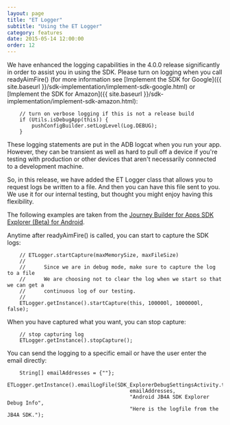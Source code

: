 ```yaml
---
layout: page
title: "ET Logger"
subtitle: "Using the ET Logger"
category: features
date: 2015-05-14 12:00:00
order: 12
---
```

We have enhanced the logging capabilities in the 4.0.0 release significantly in order to assist you in using the SDK.  Please turn on logging when you call readyAimFire() (for more information see [Implement the SDK for Google]({{ site.baseurl }}/sdk-implementation/implement-sdk-google.html) or [Implement the SDK for Amazon]({{ site.baseurl }}/sdk-implementation/implement-sdk-amazon.html):

~~~
    // turn on verbose logging if this is not a release build
    if (Utils.isDebugApp(this)) {
        pushConfigBuilder.setLogLevel(Log.DEBUG);
    }
~~~

These logging statements are put in the ADB logcat when you run your app.  However, they can be transient as well as hard to pull off a device if you're testing with production or other devices that aren't necessarily connected to a development machine.

So, in this release, we have added the ET Logger class that allows you to request logs be written to a file.  And then you can have this file sent to you.  We use it for our internal testing, but thought you might enjoy having this flexibility.

The following examples are taken from the <a href="https://github.com/ExactTarget/JB4A-SDK-Android-Beta/tree/beta/JB4A-SDK-Explorer" target="_blank">Journey Builder for Apps SDK Explorer (Beta) for Android</a>.

Anytime after readyAimFire() is called, you can start to capture the SDK logs:

~~~
    // ETLogger.startCapture(maxMemorySize, maxFileSize)
    //
    //      Since we are in debug mode, make sure to capture the log to a file
    //      We are choosing not to clear the log when we start so that we can get a
    //      continuous log of our testing.
    //
    ETLogger.getInstance().startCapture(this, 100000l, 1000000l, false);
~~~

When you have captured what you want, you can stop capture:

~~~
    // stop capturing log
    ETLogger.getInstance().stopCapture();
~~~ 

You can send the logging to a specific email or have the user enter the email directly:

~~~
    String[] emailAddresses = {""};
    ETLogger.getInstance().emailLogFile(SDK_ExplorerDebugSettingsActivity.this, 
                                        emailAddresses, 
                                        "Android JB4A SDK Explorer Debug Info", 
                                        "Here is the logfile from the JB4A SDK.");
~~~